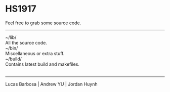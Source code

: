 # HS1917
Feel free to grab some source code.
<hr>

~/lib/<br>
All the source code.<br>
~/bin/<br>
Miscellaneous or extra stuff.<br>
~/build/<br>
Contains latest build and makefiles.<br><br>

<hr>

Lucas Barbosa | Andrew YU | Jordan Huynh

